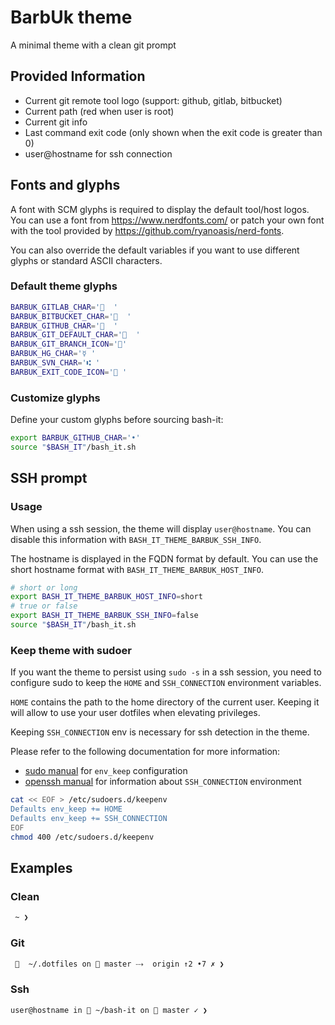 # BarbUk theme

A minimal theme with a clean git prompt

## Provided Information

* Current git remote tool logo (support: github, gitlab, bitbucket)
* Current path (red when user is root)
* Current git info
* Last command exit code (only shown when the exit code is greater than 0)
* user@hostname for ssh connection

## Fonts and glyphs

A font with SCM glyphs is required to display the default tool/host logos.
You can use a font from https://www.nerdfonts.com/ or patch your own font with the tool
provided by https://github.com/ryanoasis/nerd-fonts.

You can also override the default variables if you want to use different glyphs or standard ASCII characters.

### Default theme glyphs

```bash
BARBUK_GITLAB_CHAR='  '
BARBUK_BITBUCKET_CHAR='  '
BARBUK_GITHUB_CHAR='  '
BARBUK_GIT_DEFAULT_CHAR='  '
BARBUK_GIT_BRANCH_ICON=''
BARBUK_HG_CHAR='☿ '
BARBUK_SVN_CHAR='⑆ '
BARBUK_EXIT_CODE_ICON=' '
```

### Customize glyphs

Define your custom glyphs before sourcing bash-it:

```bash
export BARBUK_GITHUB_CHAR='•'
source "$BASH_IT"/bash_it.sh
```

## SSH prompt

### Usage

When using a ssh session, the theme will display `user@hostname`.
You can disable this information with `BASH_IT_THEME_BARBUK_SSH_INFO`.

The hostname is displayed in the FQDN format by default. You
can use the short hostname format with `BASH_IT_THEME_BARBUK_HOST_INFO`.

```bash
# short or long
export BASH_IT_THEME_BARBUK_HOST_INFO=short
# true or false
export BASH_IT_THEME_BARBUK_SSH_INFO=false
source "$BASH_IT"/bash_it.sh
```

### Keep theme with sudoer

If you want the theme to persist using `sudo -s` in a ssh session, you need to configure sudo to keep the `HOME` and `SSH_CONNECTION` environment variables.

`HOME` contains the path to the home directory of the current user. Keeping it will allow to use your user dotfiles when elevating privileges.

Keeping `SSH_CONNECTION` env is necessary for ssh detection in the theme.

Please refer to the following documentation for more information:
 -  [sudo manual](https://www.sudo.ws/man/1.8.13/sudoers.man.html) for `env_keep` configuration
 -  [openssh manual](https://linux.die.net/man/1/ssh) for information about `SSH_CONNECTION` environment

```bash
cat << EOF > /etc/sudoers.d/keepenv
Defaults env_keep += HOME
Defaults env_keep += SSH_CONNECTION
EOF
chmod 400 /etc/sudoers.d/keepenv
```

## Examples

### Clean

```bash
 ~ ❯ 
```

### Git

```bash
   ~/.dotfiles on  master ⤏  origin ↑2 •7 ✗ ❯
```

### Ssh

```bash
user@hostname in  ~/bash-it on  master ✓ ❯
```
